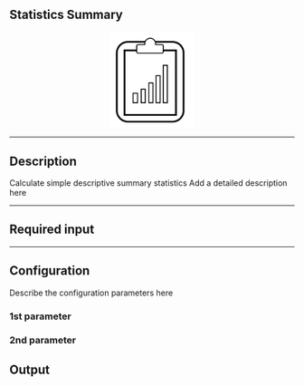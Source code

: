 <!--
  ~ Licensed to the Apache Software Foundation (ASF) under one or more
  ~ contributor license agreements.  See the NOTICE file distributed with
  ~ this work for additional information regarding copyright ownership.
  ~ The ASF licenses this file to You under the Apache License, Version 2.0
  ~ (the "License"); you may not use this file except in compliance with
  ~ the License.  You may obtain a copy of the License at
  ~
  ~    http://www.apache.org/licenses/LICENSE-2.0
  ~
  ~ Unless required by applicable law or agreed to in writing, software
  ~ distributed under the License is distributed on an "AS IS" BASIS,
  ~ WITHOUT WARRANTIES OR CONDITIONS OF ANY KIND, either express or implied.
  ~ See the License for the specific language governing permissions and
  ~ limitations under the License.
  ~
  -->

## Statistics Summary

<p align="center"> 
    <img src="icon.png" width="150px;" class="pe-image-documentation"/>
</p>

***

## Description

Calculate simple descriptive summary statistics
Add a detailed description here

***

## Required input


***

## Configuration

Describe the configuration parameters here

### 1st parameter


### 2nd parameter

## Output